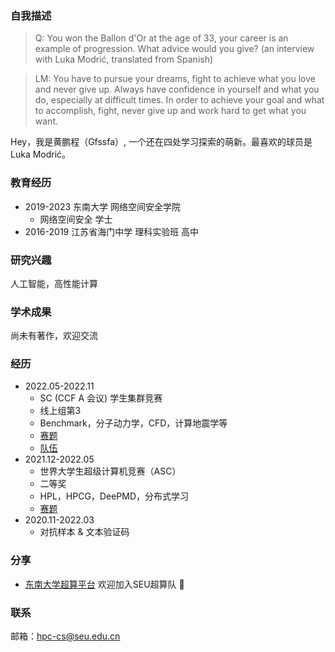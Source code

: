 ### 自我描述

>Q: You won the Ballon d'Or at the age of 33, your career is an example of progression. What advice would you give?
>(an interview with Luka Modrić, translated from Spanish)

>LM: You have to pursue your dreams, fight to achieve what you love and never give up. Always have confidence in yourself and what you do, especially at difficult times. In order to achieve your goal and what to accomplish, fight, never give up and work hard to get what you want. 

Hey，我是黄鹏程（Gfssfa）, 一个还在四处学习探索的萌新。最喜欢的球员是Luka Modrić。

### 教育经历
* 2019-2023 东南大学 网络空间安全学院
  * 网络空间安全 学士
* 2016-2019 江苏省海门中学 理科实验班 高中

### 研究兴趣
人工智能，高性能计算

### 学术成果
尚未有著作，欢迎交流

### 经历
* 2022.05-2022.11
  * SC (CCF A 会议) 学生集群竞赛
  * 线上组第3
  * Benchmark，分子动力学，CFD，计算地震学等
  * [赛题](https://sc22.supercomputing.org/program/studentssc/student-cluster-competition/)
  * [队伍](https://studentclustercompetition.us/2022/Teams/Southeast/index.html)
* 2021.12-2022.05
   * 世界大学生超级计算机竞赛（ASC）
   * 二等奖
   * HPL，HPCG，DeePMD，分布式学习
   * [赛题](http://www.asc-events.org/ASC22/Preliminary/)
* 2020.11-2022.03
   * 对抗样本 & 文本验证码

### 分享
* [东南大学超算平台](https://asc-wiki.com/) 欢迎加入SEU超算队 🥰

### 联系
邮箱：<hpc-cs@seu.edu.cn>
